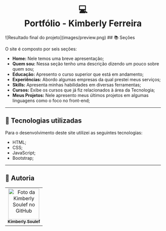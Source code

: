 <h1 align="center">
  💻<br>Portfólio - Kimberly Ferreira
</h1>
![Resultado final do projeto](images/preview.png)
## 📚 Seções

O site é composto por seis seções:

- **Home:** Nele temos uma breve apresentação;
- **Quem sou:** Nessa seção tenho uma descrição dizendo um pouco sobre quem sou;
- **Educação:** Apresento o curso superior que está em andamento;
- **Experiências:** Abordo algumas empresas da qual prestei meus serviços;
- **Skills:** Apresenta minhas habilidades em diversas ferramentas;
- **Cursos:** Exibe os cursos que já fiz relacionados à área da Tecnologia;
- **Meus Projetos:** Nele apresento meus últimos projetos em algumas linguagens como o foco no front-end;

---

## 💼 Tecnologias utilizadas

Para o desenvolvimento deste site utilizei as seguintes tecnologias:

- HTML;
- CSS;
- JavaScript;
- Bootstrap;

---
<h2>🦄 Autoria</h2>

<table>
  <tr>
    <td align="center">
      <a href="https://github.com/kimberlysoulef">
        <img src="https://avatars3.githubusercontent.com/u/155497853" width="100px;" alt="Foto da Kimberly Soulef no GitHub"/><br>
        <sub>
          <b>Kimberly Soulef</b>
        </sub>
      </a>
    </td>
  </tr>
</table>
